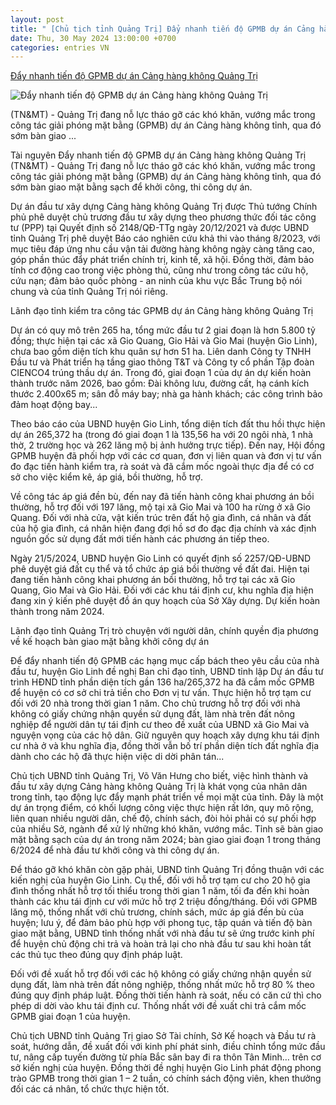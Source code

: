 ```yaml
---
layout: post
title: " [Chủ tịch tỉnh Quảng Trị] Đẩy nhanh tiến độ GPMB dự án Cảng hàng không Quảng Trị"
date: Thu, 30 May 2024 13:00:00 +0700
categories: entries VN
---
```

[Đẩy nhanh tiến độ GPMB dự án Cảng hàng không Quảng Trị](https://baotainguyenmoitruong.vn/day-nhanh-tien-do-gpmb-du-an-cang-hang-khong-quang-tri-374854.html)

![Đẩy nhanh tiến độ GPMB dự án Cảng hàng không Quảng Trị](https://btnmt.1cdn.vn/thumbs/1200x630/2024/05/30/11111.jpg)

(TN&MT) - Quảng Trị đang nỗ lực tháo gỡ các khó khăn, vướng mắc trong công tác giải phóng mặt bằng (GPMB) dự án Cảng hàng không tỉnh, qua đó sớm bàn giao ...

Tài nguyên Đẩy nhanh tiến độ GPMB dự án Cảng hàng không Quảng Trị (TN&MT) - Quảng Trị đang nỗ lực tháo gỡ các khó khăn, vướng mắc trong công tác giải phóng mặt bằng (GPMB) dự án Cảng hàng không tỉnh, qua đó sớm bàn giao mặt bằng sạch để khởi công, thi công dự án.

Dự án đầu tư xây dựng Cảng hàng không Quảng Trị được Thủ tướng Chính phủ phê duyệt chủ trương đầu tư xây dựng theo phương thức đối tác công tư (PPP) tại Quyết định số 2148/QĐ-TTg ngày 20/12/2021 và được UBND tỉnh Quảng Trị phê duyệt Báo cáo nghiên cứu khả thi vào tháng 8/2023, với mục tiêu đáp ứng nhu cầu vận tải đường hàng không ngày càng tăng cao, góp phần thúc đẩy phát triển chính trị, kinh tế, xã hội. Đồng thời, đảm bảo tính cơ động cao trong việc phòng thủ, cũng như trong công tác cứu hộ, cứu nạn; đảm bảo quốc phòng - an ninh của khu vực Bắc Trung bộ nói chung và của tỉnh Quảng Trị nói riêng.

Lãnh đạo tỉnh kiểm tra công tác GPMB dự án Cảng hàng không Quảng Trị

Dự án có quy mô trên 265 ha, tổng mức đầu tư 2 giai đoạn là hơn 5.800 tỷ đồng; thực hiện tại các xã Gio Quang, Gio Hải và Gio Mai (huyện Gio Linh), chưa bao gồm diện tích khu quân sự hơn 51 ha. Liên danh Công ty TNHH Đầu tư và Phát triển hạ tầng giao thông T&T và Công ty cổ phần Tập đoàn CIENCO4 trúng thầu dự án. Trong đó, giai đoạn 1 của dự án dự kiến hoàn thành trước năm 2026, bao gồm: Đài không lưu, đường cất, hạ cánh kích thước 2.400x65 m; sân đỗ máy bay; nhà ga hành khách; các công trình bảo đảm hoạt động bay...

Theo báo cáo của UBND huyện Gio Linh, tổng diện tích đất thu hồi thực hiện dự án 265,372 ha (trong đó giai đoạn 1 là 135,56 ha với 20 ngôi nhà, 1 nhà thờ, 2 trường học và 262 lăng mộ bị ảnh hưởng trực tiếp). Đến nay, Hội đồng GPMB huyện đã phối hợp với các cơ quan, đơn vị liên quan và đơn vị tư vấn đo đạc tiến hành kiểm tra, rà soát và đã cắm mốc ngoài thực địa để có cơ sở cho việc kiểm kê, áp giá, bồi thường, hỗ trợ.

Về công tác áp giá đền bù, đến nay đã tiến hành công khai phương án bồi thường, hỗ trợ đối với 197 lăng, mộ tại xã Gio Mai và 100 ha rừng ở xã Gio Quang. Đối với nhà cửa, vật kiến trúc trên đất hộ gia đình, cá nhân và đất của hộ gia đình, cá nhân hiện đang đợi hồ sơ đo đạc địa chính và xác định nguồn gốc sử dụng đất mới tiến hành các phương án tiếp theo.

Ngày 21/5/2024, UBND huyện Gio Linh có quyết định số 2257/QĐ-UBND phê duyệt giá đất cụ thể và tổ chức áp giá bồi thường về đất đai. Hiện tại đang tiến hành công khai phương án bồi thường, hỗ trợ tại các xã Gio Quang, Gio Mai và Gio Hải. Đối với các khu tái định cư, khu nghĩa địa hiện đang xin ý kiến phê duyệt đồ án quy hoạch của Sở Xây dựng. Dự kiến hoàn thành trong năm 2024.

Lãnh đạo tỉnh Quảng Trị trò chuyện với người dân, chính quyền địa phương về kế hoạch bàn giao mặt bằng khởi công dự án

Để đẩy nhanh tiến độ GPMB các hạng mục cấp bách theo yêu cầu của nhà đầu tư, huyện Gio Linh đề nghị Ban chỉ đạo tỉnh, UBND tỉnh lập Dự án đầu tư trình HĐND tỉnh phần diện tích gần 136 ha/265,372 ha đã cắm mốc GPMB để huyện có cơ sở chi trả tiền cho Đơn vị tư vấn. Thực hiện hỗ trợ tạm cư đối với 20 nhà trong thời gian 1 năm. Cho chủ trương hỗ trợ đối với nhà không có giấy chứng nhận quyền sử dụng đất, làm nhà trên đất nông nghiệp để người dân tự tái định cư theo đề xuất của UBND xã Gio Mai và nguyện vọng của các hộ dân. Giữ nguyên quy hoạch xây dựng khu tái định cư nhà ở và khu nghĩa địa, đồng thời vẫn bố trí phần diện tích đất nghĩa địa dành cho các hộ đã thực hiện việc di dời phân tán...

Chủ tịch UBND tỉnh Quảng Trị, Võ Văn Hưng cho biết, việc hình thành và đầu tư xây dựng Cảng hàng không Quảng Trị là khát vọng của nhân dân trong tỉnh, tạo động lực đẩy mạnh phát triển về mọi mặt của tỉnh. Đây là một dự án trọng điểm, có khối lượng công việc thực hiện rất lớn, quy mô rộng, liên quan nhiều người dân, chế độ, chính sách, đòi hỏi phải có sự phối hợp của nhiều Sở, ngành để xử lý những khó khăn, vướng mắc. Tỉnh sẽ bàn giao mặt bằng sạch của dự án trong năm 2024; bàn giao giai đoạn 1 trong tháng 6/2024 để nhà đầu tư khởi công và thi công dự án.

Để tháo gỡ khó khăn còn gặp phải, UBND tỉnh Quảng Trị đồng thuận với các kiến nghị của huyện Gio Linh. Cụ thể, đối với hỗ trợ tạm cư cho 20 hộ gia đình thống nhất hỗ trợ tối thiểu trong thời gian 1 năm, tối đa đến khi hoàn thành các khu tái định cư với mức hỗ trợ 2 triệu đồng/tháng. Đối với GPMB lăng mộ, thống nhất với chủ trương, chính sách, mức áp giá đền bù của huyện; lưu ý, để đảm bảo phù hợp với phong tục, tập quán và tiến độ bàn giao mặt bằng, UBND tỉnh thống nhất với nhà đầu tư sẽ ứng trước kinh phí để huyện chủ động chi trả và hoàn trả lại cho nhà đầu tư sau khi hoàn tất các thủ tục theo đúng quy định pháp luật.

Đối với đề xuất hỗ trợ đối với các hộ không có giấy chứng nhận quyền sử dụng đất, làm nhà trên đất nông nghiệp, thống nhất mức hỗ trợ 80 % theo đúng quy định pháp luật. Đồng thời tiến hành rà soát, nếu có căn cứ thì cho phép di dời vào khu tái định cư. Thống nhất với đề xuất chi trả cắm mốc GPMB giai đoạn 1 của huyện.

Chủ tịch UBND tỉnh Quảng Trị giao Sở Tài chính, Sở Kế hoạch và Đầu tư rà soát, hướng dẫn, đề xuất đối với kinh phí phát sinh, điều chỉnh tổng mức đầu tư, nâng cấp tuyến đường từ phía Bắc sân bay đi ra thôn Tân Minh… trên cơ sở kiến nghị của huyện. Đồng thời đề nghị huyện Gio Linh phát động phong trào GPMB trong thời gian 1 – 2 tuần, có chính sách động viên, khen thưởng đối các cá nhân, tổ chức thực hiện tốt.

